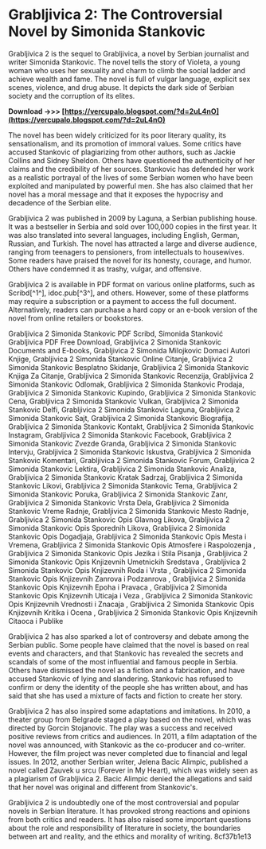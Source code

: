 
 
# Grabljivica 2: The Controversial Novel by Simonida Stankovic
 
Grabljivica 2 is the sequel to Grabljivica, a novel by Serbian journalist and writer Simonida Stankovic. The novel tells the story of Violeta, a young woman who uses her sexuality and charm to climb the social ladder and achieve wealth and fame. The novel is full of vulgar language, explicit sex scenes, violence, and drug abuse. It depicts the dark side of Serbian society and the corruption of its elites.
 
**Download ->>> [https://vercupalo.blogspot.com/?d=2uL4nO](https://vercupalo.blogspot.com/?d=2uL4nO)**


 
The novel has been widely criticized for its poor literary quality, its sensationalism, and its promotion of immoral values. Some critics have accused Stankovic of plagiarizing from other authors, such as Jackie Collins and Sidney Sheldon. Others have questioned the authenticity of her claims and the credibility of her sources. Stankovic has defended her work as a realistic portrayal of the lives of some Serbian women who have been exploited and manipulated by powerful men. She has also claimed that her novel has a moral message and that it exposes the hypocrisy and decadence of the Serbian elite.
 
Grabljivica 2 was published in 2009 by Laguna, a Serbian publishing house. It was a bestseller in Serbia and sold over 100,000 copies in the first year. It was also translated into several languages, including English, German, Russian, and Turkish. The novel has attracted a large and diverse audience, ranging from teenagers to pensioners, from intellectuals to housewives. Some readers have praised the novel for its honesty, courage, and humor. Others have condemned it as trashy, vulgar, and offensive.
 
Grabljivica 2 is available in PDF format on various online platforms, such as Scribd[^1^], idoc.pub[^3^], and others. However, some of these platforms may require a subscription or a payment to access the full document. Alternatively, readers can purchase a hard copy or an e-book version of the novel from online retailers or bookstores.
 
Grabljivica 2 Simonida Stankovic PDF Scribd,  Simonida Stanković Grabljivica PDF Free Download,  Grabljivica 2 Simonida Stankovic Documents and E-books,  Grabljivica 2 Simonida Milojkovic Domaci Autori Knjige,  Grabljivica 2 Simonida Stankovic Online Citanje,  Grabljivica 2 Simonida Stankovic Besplatno Skidanje,  Grabljivica 2 Simonida Stankovic Knjiga Za Citanje,  Grabljivica 2 Simonida Stankovic Recenzija,  Grabljivica 2 Simonida Stankovic Odlomak,  Grabljivica 2 Simonida Stankovic Prodaja,  Grabljivica 2 Simonida Stankovic Kupindo,  Grabljivica 2 Simonida Stankovic Cena,  Grabljivica 2 Simonida Stankovic Vulkan,  Grabljivica 2 Simonida Stankovic Delfi,  Grabljivica 2 Simonida Stankovic Laguna,  Grabljivica 2 Simonida Stankovic Sajt,  Grabljivica 2 Simonida Stankovic Biografija,  Grabljivica 2 Simonida Stankovic Kontakt,  Grabljivica 2 Simonida Stankovic Instagram,  Grabljivica 2 Simonida Stankovic Facebook,  Grabljivica 2 Simonida Stankovic Zvezde Granda,  Grabljivica 2 Simonida Stankovic Intervju,  Grabljivica 2 Simonida Stankovic Iskustva,  Grabljivica 2 Simonida Stankovic Komentari,  Grabljivica 2 Simonida Stankovic Forum,  Grabljivica 2 Simonida Stankovic Lektira,  Grabljivica 2 Simonida Stankovic Analiza,  Grabljivica 2 Simonida Stankovic Kratak Sadrzaj,  Grabljivica 2 Simonida Stankovic Likovi,  Grabljivica 2 Simonida Stankovic Tema,  Grabljivica 2 Simonida Stankovic Poruka,  Grabljivica 2 Simonida Stankovic Zanr,  Grabljivica 2 Simonida Stankovic Vrsta Dela,  Grabljivica 2 Simonida Stankovic Vreme Radnje,  Grabljivica 2 Simonida Stankovic Mesto Radnje,  Grabljivica 2 Simonida Stankovic Opis Glavnog Likova,  Grabljivica 2 Simonida Stankovic Opis Sporednih Likova,  Grabljivica 2 Simonida Stankovic Opis Dogadjaja,  Grabljivica 2 Simonida Stankovic Opis Mesta i Vremena,  Grabljivica 2 Simonida Stankovic Opis Atmosfere i Raspolozenja ,  Grabljivica 2 Simonida Stankovic Opis Jezika i Stila Pisanja ,  Grabljivica 2 Simonida Stankovic Opis Knjizevnih Umetnickih Sredstava ,  Grabljivica 2 Simonida Stankovic Opis Knjizevnih Roda i Vrsta ,  Grabljivica 2 Simonida Stankovic Opis Knjizevnih Zanrova i Podzanrova ,  Grabljivica 2 Simonida Stankovic Opis Knjizevnih Epoha i Pravaca ,  Grabljivica 2 Simonida Stankovic Opis Knjizevnih Uticaja i Veza ,  Grabljivica 2 Simonida Stankovic Opis Knjizevnih Vrednosti i Znacaja ,  Grabljivica 2 Simonida Stankovic Opis Knjizevnih Kritika i Ocena ,  Grabljivica 2 Simonida Stankovic Opis Knjizevnih Citaoca i Publike

Grabljivica 2 has also sparked a lot of controversy and debate among the Serbian public. Some people have claimed that the novel is based on real events and characters, and that Stankovic has revealed the secrets and scandals of some of the most influential and famous people in Serbia. Others have dismissed the novel as a fiction and a fabrication, and have accused Stankovic of lying and slandering. Stankovic has refused to confirm or deny the identity of the people she has written about, and has said that she has used a mixture of facts and fiction to create her story.
 
Grabljivica 2 has also inspired some adaptations and imitations. In 2010, a theater group from Belgrade staged a play based on the novel, which was directed by Gorcin Stojanovic. The play was a success and received positive reviews from critics and audiences. In 2011, a film adaptation of the novel was announced, with Stankovic as the co-producer and co-writer. However, the film project was never completed due to financial and legal issues. In 2012, another Serbian writer, Jelena Bacic Alimpic, published a novel called Zauvek u srcu (Forever in My Heart), which was widely seen as a plagiarism of Grabljivica 2. Bacic Alimpic denied the allegations and said that her novel was original and different from Stankovic's.
 
Grabljivica 2 is undoubtedly one of the most controversial and popular novels in Serbian literature. It has provoked strong reactions and opinions from both critics and readers. It has also raised some important questions about the role and responsibility of literature in society, the boundaries between art and reality, and the ethics and morality of writing.
 8cf37b1e13
 

